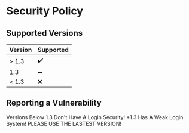 # Security Policy

## Supported Versions

| Version | Supported          |
| ------- | ------------------ |
| > 1.3   | :heavy_check_mark: |
|   1.3   | :heavy_minus_sign: |
| < 1.3   | ❌                |

## Reporting a Vulnerability

Versions Below 1.3 Don't Have A Login Security!
*1.3 Has A Weak Login System! PLEASE USE THE LASTEST VERSION!

